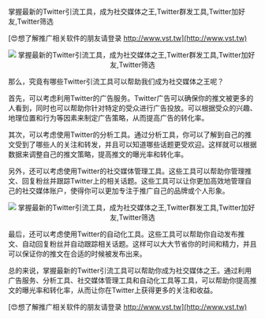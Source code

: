 掌握最新的Twitter引流工具，成为社交媒体之王,Twitter群发工具,Twitter加好友,Twitter筛选

[😍想了解推广相关软件的朋友请登录 http://www.vst.tw](http://www.vst.tw)

 <center><img src="https://vst.tw/MP4/tuiguang/png/3.png" alt="掌握最新的Twitter引流工具，成为社交媒体之王,Twitter群发工具,Twitter加好友,Twitter筛选"></center>

那么，究竟有哪些Twitter引流工具可以帮助我们成为社交媒体之王呢？

首先，可以考虑利用Twitter的广告服务。Twitter广告可以确保你的推文被更多的人看到，同时也可以帮助你针对特定的受众进行广告投放。可以根据受众的兴趣、地理位置和行为等因素来制定广告策略，从而提高广告的转化率。

其次，可以考虑使用Twitter的分析工具。通过分析工具，你可以了解到自己的推文受到了哪些人的关注和转发，并且可以知道哪些话题更受欢迎。这样就可以根据数据来调整自己的推文策略，提高推文的曝光率和转化率。

另外，还可以考虑使用Twitter的社交媒体管理工具。这些工具可以帮助你管理推文、回复粉丝并跟踪Twitter上的相关话题。这些工具可以让你更加高效地管理自己的社交媒体账户，使得你可以更加专注于推广自己的品牌或个人形象。

 <center><img src="https://vst.tw/MP4/tuiguang/png/1.png" alt="掌握最新的Twitter引流工具，成为社交媒体之王,Twitter群发工具,Twitter加好友,Twitter筛选"></center>

最后，还可以考虑使用Twitter的自动化工具。这些工具可以帮助你自动发布推文、自动回复粉丝并自动跟踪相关话题。这样可以大大节省你的时间和精力，并且可以保证你的推文在合适的时候被发布出来。

总的来说，掌握最新的Twitter引流工具可以帮助你成为社交媒体之王。通过利用广告服务、分析工具、社交媒体管理工具和自动化工具等工具，可以帮助你提高推文的曝光率和转化率，从而让你在Twitter上获得更多的关注和收益。

[😍想了解推广相关软件的朋友请登录 http://www.vst.tw](http://www.vst.tw)



